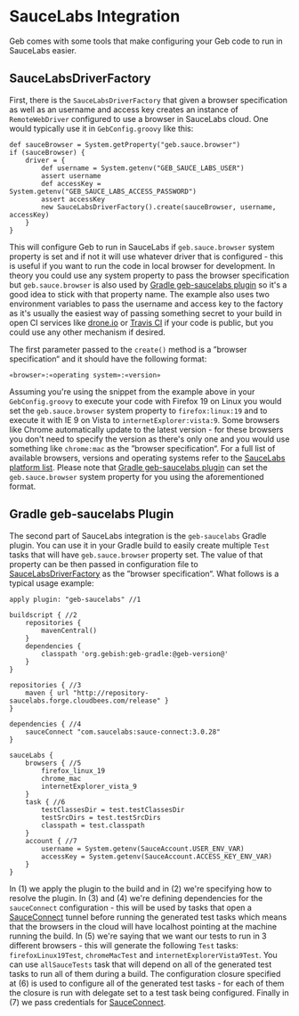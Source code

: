 # SauceLabs Integration

Geb comes with some tools that make configuring your Geb code to run in SauceLabs easier.

## SauceLabsDriverFactory

First, there is the `SauceLabsDriverFactory` that given a browser specification as well as an username and access key creates an instance of `RemoteWebDriver` configured to use a browser in SauceLabs cloud. One would typically use it in `GebConfig.groovy` like this:

	def sauceBrowser = System.getProperty("geb.sauce.browser")
	if (sauceBrowser) {
		driver = {
			def username = System.getenv("GEB_SAUCE_LABS_USER")
			assert username
			def accessKey = System.getenv("GEB_SAUCE_LABS_ACCESS_PASSWORD")
			assert accessKey
			new SauceLabsDriverFactory().create(sauceBrowser, username, accessKey)
		}
	}

This will configure Geb to run in SauceLabs if `geb.sauce.browser` system property is set and if not it will use whatever driver that is configured - this is useful if you want to run the code in local browser for development. In theory you could use any system property to pass the browser specification but `geb.sauce.browser` is also used by [Gradle geb-saucelabs plugin](#gradle_geb_saucelabs_plugin) so it's a good idea to stick with that property name. The example also uses two environment variables to pass the username and access key to the factory as it's usually the easiest way of passing something secret to your build in open CI services like [drone.io](https://drone.io/) or [Travis CI](https://travis-ci.org/) if your code is public, but you could use any other mechanism if desired.

The first parameter passed to the `create()` method is a ”browser specification“ and it should have the following format:

	«browser»:«operating system»:«version»

Assuming you're using the snippet from the example above in your `GebConfig.groovy` to execute your code with Firefox 19 on Linux you would set the `geb.sauce.browser` system property to `firefox:linux:19` and to execute it with IE 9 on Vista to `internetExplorer:vista:9`. Some browsers like Chrome automatically update to the latest version - for these browsers you don't need to specify the version as there's only one and you would use something like `chrome:mac` as the ”browser specification“. For a full list of available browsers, versions and operating systems refer to the [SauceLabs platform list](https://saucelabs.com/docs/platforms/webdriver). Please note that [Gradle geb-saucelabs plugin](#gradle_geb_saucelabs_plugin) can set the `geb.sauce.browser` system property for you using the aforementioned format.

## Gradle geb-saucelabs Plugin

The second part of SauceLabs integration is the `geb-saucelabs` Gradle plugin. You can use it in your Gradle build to easily create multiple `Test` tasks that will have `geb.sauce.browser` property set.  The value of that property can be then passed in configuration file to [SauceLabsDriverFactory](#saucelabsdriverfactory) as the ”browser specification“. What follows is a typical usage example:

	apply plugin: "geb-saucelabs" //1

	buildscript { //2
		repositories {
			mavenCentral()
		}
		dependencies {
			classpath 'org.gebish:geb-gradle:@geb-version@'
		}
	}

	repositories { //3
		maven { url "http://repository-saucelabs.forge.cloudbees.com/release" }
	}

	dependencies { //4
		sauceConnect "com.saucelabs:sauce-connect:3.0.28"
	}

	sauceLabs {
		browsers { //5
			firefox_linux_19
			chrome_mac
			internetExplorer_vista_9
		}
		task { //6
			testClassesDir = test.testClassesDir
			testSrcDirs = test.testSrcDirs
			classpath = test.classpath
		}
		account { //7
			username = System.getenv(SauceAccount.USER_ENV_VAR)
			accessKey = System.getenv(SauceAccount.ACCESS_KEY_ENV_VAR)
		}
	}

In (1) we apply the plugin to the build and in (2) we're specifying how to resolve the plugin. In (3) and (4) we're defining dependencies for the `sauceConnect` configuration - this will be used by tasks that open a [SauceConnect](https://saucelabs.com/docs/connect) tunnel before running the generated test tasks which means that the browsers in the cloud will have localhost pointing at the machine running the build. In (5) we're saying that we want our tests to run in 3 different browsers - this will generate the following `Test` tasks: `firefoxLinux19Test`, `chromeMacTest` and `internetExplorerVista9Test`. You can use `allSauceTests` task that will depend on all of the generated test tasks to run all of them during a build. The configuration closure specified at (6) is used to configure all of the generated test tasks - for each of them the closure is run with delegate set to a test task being configured. Finally in (7) we pass credentials for [SauceConnect](https://saucelabs.com/docs/connect).